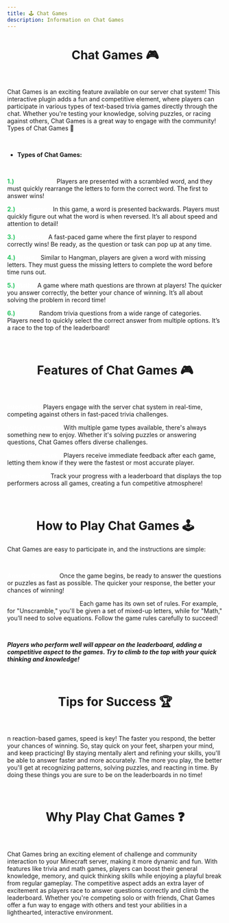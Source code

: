 ```yaml
---
title: 🕹️ Chat Games
description: Information on Chat Games 
---
```


<center><h1><b></b>Chat Games 🎮</b></h1></center>

<br>

Chat Games is an exciting feature available on our server chat system! This interactive plugin adds a fun and competitive element, where players can participate in various types of text-based trivia games directly through the chat. Whether you're testing your knowledge, solving puzzles, or racing against others, Chat Games is a great way to engage with the community!
Types of Chat Games 🎲


<br>

- **Types of Chat Games:**

<br>

<span style="color:#22c55e;"><b>1.) </b></span> <span style="color:#FFFFFF"><b>Unscramble -</b></span> Players are presented with a scrambled word, and they must quickly rearrange the letters to form the correct word. The first to answer wins!


<span style="color:#22c55e;"><b>2.) </b></span> <span style="color:#FFFFFF"><b>Unreverse -</b></span> In this game, a word is presented backwards. Players must quickly figure out what the word is when reversed. It’s all about speed and attention to detail!


<span style="color:#22c55e;"><b>3.) </b></span> <span style="color:#FFFFFF"><b>Reaction -</b></span> A fast-paced game where the first player to respond correctly wins! Be ready, as the question or task can pop up at any time.


<span style="color:#22c55e;"><b>4.) </b></span> <span style="color:#FFFFFF"><b>Fillout -</b></span> Similar to Hangman, players are given a word with missing letters. They must guess the missing letters to complete the word before time runs out.


<span style="color:#22c55e;"><b>5.) </b></span> <span style="color:#FFFFFF"><b>Math -</b></span> A game where math questions are thrown at players! The quicker you answer correctly, the better your chance of winning. It’s all about solving the problem in record time!


<span style="color:#22c55e;"><b>6.) </b></span> <span style="color:#FFFFFF"><b>Trivia -</b></span> Random trivia questions from a wide range of categories. Players need to quickly select the correct answer from multiple options. It’s a race to the top of the leaderboard!

<br>

<center><h1><b></b>Features of Chat Games 🎮</b></h1></center>

<br>

<span style="color:#FFFFFF"><b>Interactive-</b></span> Players engage with the server chat system in real-time, competing against others in fast-paced trivia challenges.


<span style="color:#FFFFFF"><b>Variety of Games -</b></span>  With multiple game types available, there's always something new to enjoy. Whether it's solving puzzles or answering questions, Chat Games offers diverse challenges.


<span style="color:#FFFFFF"><b>Instant Feedback -</b></span>  Players receive immediate feedback after each game, letting them know if they were the fastest or most accurate player.


<span style="color:#FFFFFF"><b>Leaderboard -</b></span>  Track your progress with a leaderboard that displays the top performers across all games, creating a fun competitive atmosphere!

<br>

<center><h1><b></b>How to Play Chat Games 🕹️</b></h1></center>

Chat Games are easy to participate in, and the instructions are simple:

<br>

<span style="color:#FFFFFF"><b>Answer Quickly -</b></span>  Once the game begins, be ready to answer the questions or puzzles as fast as possible. The quicker your response, the better your chances of winning!


<span style="color:#FFFFFF"><b>Follow the Instructions -</b></span>  Each game has its own set of rules. For example, for "Unscramble," you'll be given a set of mixed-up letters, while for "Math," you’ll need to solve equations. Follow the game rules carefully to succeed!

<br>

***Players who perform well will appear on the leaderboard, adding a competitive aspect to the games. Try to climb to the top with your quick thinking and knowledge!***

<br>

<center><h1><b></b>Tips for Success 🏆</b></h1></center>

<br>

n reaction-based games, speed is key! The faster you respond, the better your chances of winning. So, stay quick on your feet, sharpen your mind, and keep practicing! By staying mentally alert and refining your skills, you'll be able to answer faster and more accurately. The more you play, the better you'll get at recognizing patterns, solving puzzles, and reacting in time. By doing these things you are sure to be on the leaderboards in no time!

<br>

<center><h1><b></b>Why Play Chat Games ❓</b></h1></center>

<br>

Chat Games bring an exciting element of challenge and community interaction to your Minecraft server, making it more dynamic and fun. With features like trivia and math games, players can boost their general knowledge, memory, and quick thinking skills while enjoying a playful break from regular gameplay. The competitive aspect adds an extra layer of excitement as players race to answer questions correctly and climb the leaderboard. Whether you're competing solo or with friends, Chat Games offer a fun way to engage with others and test your abilities in a lighthearted, interactive environment.